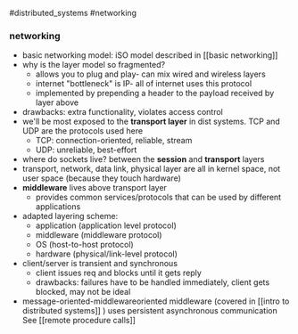 #distributed_systems 
#networking 
### networking
- basic networking model: iSO model described in [[basic networking]] 
- why is the layer model so fragmented? 
	- allows you to plug and play- can mix wired and wireless layers
	- internet "bottleneck" is IP- all of internet uses this protocol
	- implemented by prepending a header to the payload received by layer above
- drawbacks: extra functionality, violates access control 
- we'll be most exposed to the **transport layer** in dist systems. TCP and UDP are the protocols used here
	- TCP: connection-oriented, reliable, stream
	- UDP: unreliable, best-effort
- where do sockets live? between the **session** and **transport** layers
- transport, network, data link, physical layer are all in kernel space, not user space (because they touch hardware)
- **middleware** lives above transport layer
	- provides common services/protocols that can be used by different applications
- adapted layering scheme:
	- application (application level protocol)
	- middleware (middleware protocol)
	- OS (host-to-host protocol)
	- hardware (physical/link-level protocol)
- client/server is transient and synchronous
	- client issues req and blocks until it gets reply
	- drawbacks: failures have to be handled immediately, client gets blocked, may not be ideal
- message-oriented-middlewareoriented middleware (covered in [[intro to distributed systems]] ) uses persistent asynchronous communication 
See [[remote procedure calls]] 